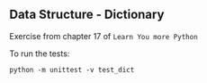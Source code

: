 ## Data Structure - Dictionary

Exercise from chapter 17 of `Learn You more Python`

To run the tests:
```
python -m unittest -v test_dict
```